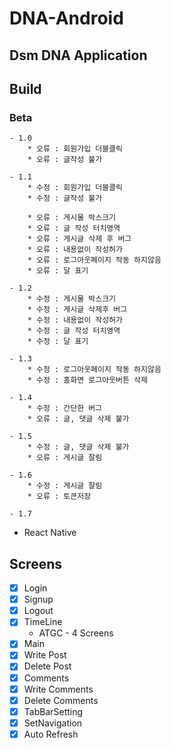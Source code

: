 # DNA-Android

## Dsm DNA Application

## Build

### Beta
    - 1.0
        * 오류 : 회원가입 더블클릭
        * 오류 : 글작성 불가

    - 1.1
        * 수정 : 회원가입 더블클릭
        * 수정 : 글작성 불가

        * 오류 : 게시물 박스크기 
        * 오류 : 글 작성 터치영역
        * 오류 : 게시글 삭제 후 버그
        * 오류 : 내용없이 작성허가 
        * 오류 : 로그아웃페이지 작동 하지않음
        * 오류 : 달 표기

    - 1.2
        * 수정 : 게시물 박스크기
        * 수정 : 게시글 삭제후 버그
        * 수정 : 내용없이 작성허가 
        * 수정 : 글 작성 터치영역
        * 수정 : 달 표기

    - 1.3
        * 수정 : 로그아웃페이지 작동 하지않음
        * 수정 : 홈화면 로그아웃버튼 삭제

    - 1.4
        * 수정 : 간단한 버그
        * 오류 : 글, 댓글 삭제 불가
    
    - 1.5
        * 수정 : 글, 댓글 삭제 불가
        * 오류 : 게시글 잘림
    
    - 1.6
        * 수정 : 게시글 잘림
        * 오류 : 토큰저장 
    
    - 1.7
    

* React Native 

## Screens
- [X] Login
- [X] Signup
- [X] Logout
- [X] TimeLine 
    * ATGC - 4 Screens
- [X] Main
- [X] Write Post
- [X] Delete Post
- [X] Comments
- [X] Write Comments
- [X] Delete Comments
- [X] TabBarSetting
- [X] SetNavigation
- [X] Auto Refresh